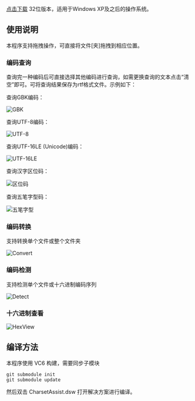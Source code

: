 [点击下载](https://github.com/arifeng/CharsetAssistant/blob/master/Release/CharsetAssistant.exe?raw=true) 32位版本，适用于Windows XP及之后的操作系统。

## 使用说明

本程序支持拖拽操作，可直接将文件[夹]拖拽到相应位置。

### 编码查询

查询完一种编码后可直接选择其他编码进行查询，如需更换查询的文本点击“清空”即可。可将查询结果保存为rtf格式文件。示例如下：

查询GBK编码：

![GBK](https://github.com/arifeng/CharsetAssistant/blob/master/screenshots/charset_query_gbk.png)

查询UTF-8编码：

![UTF-8](https://github.com/arifeng/CharsetAssistant/blob/master/screenshots/charset_query_utf8.png)

查询UTF-16LE (Unicode)编码：

![UTF-16LE](https://github.com/arifeng/CharsetAssistant/blob/master/screenshots/charset_query_utf16le.png)

查询汉字区位码：

![区位码](https://github.com/arifeng/CharsetAssistant/blob/master/screenshots/charset_query_quwei.png)

查询五笔字型码：

![五笔字型](https://github.com/arifeng/CharsetAssistant/blob/master/screenshots/charset_query_wubi.png)

### 编码转换

支持转换单个文件或整个文件夹

![Convert](https://github.com/arifeng/CharsetAssistant/blob/master/screenshots/charset_converter.png)

### 编码检测

支持检测单个文件或十六进制编码序列

![Detect](https://github.com/arifeng/CharsetAssistant/blob/master/screenshots/charset_detection.png)

### 十六进制查看

![HexView](https://github.com/arifeng/CharsetAssistant/blob/master/screenshots/hex_viewer.png)

## 编译方法

本程序使用 VC6 构建，需要同步子模块

    git submodule init
    git submodule update

然后双击 CharsetAssist.dsw 打开解决方案进行编译。
